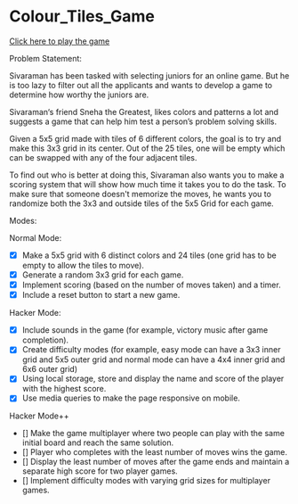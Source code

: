 # Colour_Tiles_Game
[Click here to play the game](https://bhuvanachandrap.github.io/Colour_Tiles_Game/)

Problem Statement:

Sivaraman has been tasked with selecting juniors for an online game. But he is too lazy to filter out all the applicants and wants to develop a game to determine how worthy the juniors are.

Sivaraman‘s friend Sneha the Greatest, likes colors and patterns a lot and suggests a game that can help him test a person’s problem solving skills.

Given a 5x5 grid made with tiles of 6 different colors, the goal is to try and make this 3x3 grid in its center. Out of the 25 tiles, one will be empty which can be swapped with any of the four adjacent tiles.

To find out who is better at doing this, Sivaraman also wants you to make a scoring system that will show how much time it takes you to do the task. To make sure that someone doesn't memorize the moves, he wants you to randomize both the 3x3 and outside tiles of the 5x5 Grid for each game.

Modes:

Normal Mode:

 - [x] Make a 5x5 grid with 6 distinct colors and 24 tiles (one grid has to be empty to allow the tiles to move).
 - [x] Generate a random 3x3 grid for each game.
 - [x] Implement scoring (based on the number of moves taken) and a timer.
 - [x] Include a reset button to start a new game.
 
Hacker Mode:

 - [x] Include sounds in the game (for example, victory music after game completion).
 - [x] Create difficulty modes (for example, easy mode can have a 3x3 inner grid and 5x5 outer grid and normal mode can have a 4x4 inner grid and 6x6 outer grid)
 - [x] Using local storage, store and display the name and score of the player with the highest score.
 - [x] Use media queries to make the page responsive on mobile.
 
Hacker Mode++

- [] Make the game multiplayer where two people can play with the same initial board and reach the same solution.
- [] Player who completes with the least number of moves wins the game.
- [] Display the least number of moves after the game ends and maintain a separate high score for two player games.
- [] Implement difficulty modes with varying grid sizes for multiplayer games.
